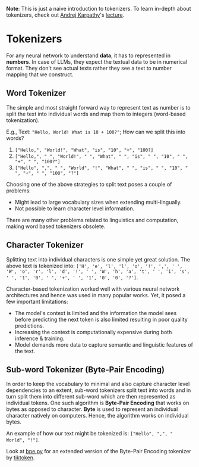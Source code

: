 **Note**: This is just a naive introduction to tokenizers. To learn in-depth about tokenizers, check out [Andrej Karpathy](https://x.com/karpathy)'s [lecture](https://www.youtube.com/watch?v=zduSFxRajkE&t=6453s).

# Tokenizers

For any neural network to understand **data**, it has to represented in **numbers**. In case of LLMs, they expect the textual data to be in numerical format. They don't see actual texts rather they see a text to number mapping that we construct.

## Word Tokenizer

The simple and most straight forward way to represent text as number is to split the text into individual words and map them to integers (word-based tokenization).

E.g., Text: `"Hello, World! What is 10 + 100?"`; How can we split this into words?

1. `["Hello,", "World!", "What", "is", "10", "+", "100?]`
2. `["Hello,", " ", "World!", " ", "What", " ", "is", " ", "10", " ", "+", " ", "100?"]`
3. `["Hello", ",", " ", "World", "!", "What", " ", "is", " ", "10", " ", "+", " ", "100", "?"]`

Choosing one of the above strategies to split text poses a couple of problems:

- Might lead to large vocabulary sizes when extending multi-lingually.
- Not possible to learn character level information.

There are many other problems related to linguistics and computation, making word based tokenizers obsolete.

## Character Tokenizer

Splitting text into individual characters is one simple yet great solution. The above text is tokenized into: `['H', 'e', 'l', 'l', 'o', '!', ',', ' ', 'W', 'o', 'r', 'l', 'd', '!', ' ', 'W', 'h', 'a', 't', ' ', 'i', 's', ' ', '1', '0', ' ', '+', ' ', '1', '0', '0', '?']`.

Character-based tokenization worked well with various neural network architectures and hence was used in many popular works. Yet, it posed a few important limitations:

- The model's context is limited and the information the model sees before predicting the next token is also limited resulting in poor quality predictions.
- Increasing the context is computationally expensive during both inference & training.
- Model demands more data to capture semantic and linguistic features of the text.

## Sub-word Tokenizer (Byte-Pair Encoding)

In order to keep the vocabulary to minimal and also capture character level dependencies to an extent, sub-word tokenizers split text into words and in turn split them into different sub-word which are then represented as individual tokens. One such algorithm is **Byte-Pair Encoding** that works on bytes as opposed to character. **Byte** is used to represent an individual character natively on computers. Hence, the algorithm works on individual bytes.

An example of how our text might be tokenized is: `["Hello", ",", " World", "!"]`.

Look at [bpe.py](./bpe.py) for an extended version of the Byte-Pair Encoding tokenizer by [tiktoken](https://github.com/openai/tiktoken/blob/main/tiktoken/_educational.py).
